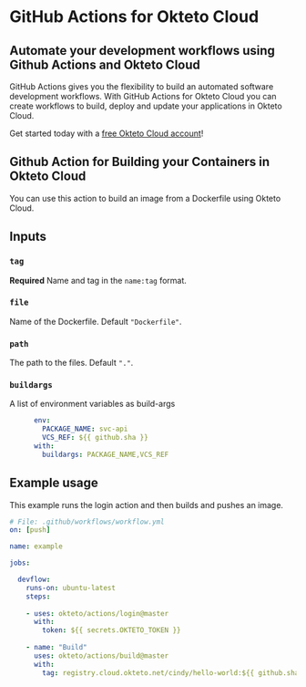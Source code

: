 # GitHub Actions for Okteto Cloud

## Automate your development workflows using Github Actions and Okteto Cloud
GitHub Actions gives you the flexibility to build an automated software development workflows. With GitHub Actions for Okteto Cloud you can create workflows to build, deploy and update your applications in Okteto Cloud.

Get started today with a [free Okteto Cloud account](https://cloud.okteto.com)!

## Github Action for Building your Containers in Okteto Cloud

You can use this action to build an image from a Dockerfile using Okteto Cloud.

## Inputs

### `tag`

**Required**  Name and tag in the `name:tag` format.

### `file`

Name of the Dockerfile. Default `"Dockerfile"`.

### `path`

The path to the files. Default `"."`.

### `buildargs`

A list of environment variables as build-args

```yaml
      env:
        PACKAGE_NAME: svc-api
        VCS_REF: ${{ github.sha }}
      with:
        buildargs: PACKAGE_NAME,VCS_REF
```

## Example usage

This example runs the login action and then builds and pushes an image.

```yaml
# File: .github/workflows/workflow.yml
on: [push]

name: example

jobs:

  devflow:
    runs-on: ubuntu-latest
    steps:
    
    - uses: okteto/actions/login@master
      with:
        token: ${{ secrets.OKTETO_TOKEN }}
    
    - name: "Build"
      uses: okteto/actions/build@master
      with:
        tag: registry.cloud.okteto.net/cindy/hello-world:${{ github.sha }}
```


